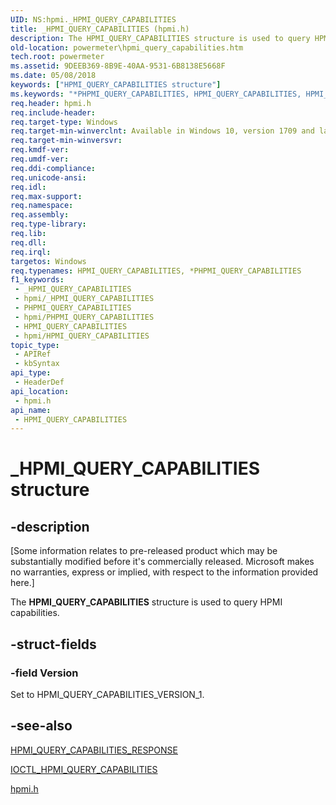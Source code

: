 ```yaml
---
UID: NS:hpmi._HPMI_QUERY_CAPABILITIES
title: _HPMI_QUERY_CAPABILITIES (hpmi.h)
description: The HPMI_QUERY_CAPABILITIES structure is used to query HPMI capabilities.
old-location: powermeter\hpmi_query_capabilities.htm
tech.root: powermeter
ms.assetid: 9DEEB369-8B9E-40AA-9531-6B8138E5668F
ms.date: 05/08/2018
keywords: ["HPMI_QUERY_CAPABILITIES structure"]
ms.keywords: "*PHPMI_QUERY_CAPABILITIES, HPMI_QUERY_CAPABILITIES, HPMI_QUERY_CAPABILITIES structure [Power Metering and Budgeting Devices], PHPMI_QUERY_CAPABILITIES, PHPMI_QUERY_CAPABILITIES structure pointer [Power Metering and Budgeting Devices], _HPMI_QUERY_CAPABILITIES, hpmi/HPMI_QUERY_CAPABILITIES, hpmi/PHPMI_QUERY_CAPABILITIES, powermeter.hpmi_query_capabilities"
req.header: hpmi.h
req.include-header: 
req.target-type: Windows
req.target-min-winverclnt: Available in Windows 10, version 1709 and later versions of the Windows operating systems.
req.target-min-winversvr: 
req.kmdf-ver: 
req.umdf-ver: 
req.ddi-compliance: 
req.unicode-ansi: 
req.idl: 
req.max-support: 
req.namespace: 
req.assembly: 
req.type-library: 
req.lib: 
req.dll: 
req.irql: 
targetos: Windows
req.typenames: HPMI_QUERY_CAPABILITIES, *PHPMI_QUERY_CAPABILITIES
f1_keywords:
 - _HPMI_QUERY_CAPABILITIES
 - hpmi/_HPMI_QUERY_CAPABILITIES
 - PHPMI_QUERY_CAPABILITIES
 - hpmi/PHPMI_QUERY_CAPABILITIES
 - HPMI_QUERY_CAPABILITIES
 - hpmi/HPMI_QUERY_CAPABILITIES
topic_type:
 - APIRef
 - kbSyntax
api_type:
 - HeaderDef
api_location:
 - hpmi.h
api_name:
 - HPMI_QUERY_CAPABILITIES
---
```


# _HPMI_QUERY_CAPABILITIES structure


## -description

<p class="CCE_Message">[Some information relates to pre-released product which may be substantially modified before it's commercially released. Microsoft makes no warranties, express or implied, with respect to the information provided here.]

The <b>HPMI_QUERY_CAPABILITIES</b> structure is used to query HPMI capabilities.

## -struct-fields

### -field Version

Set to HPMI_QUERY_CAPABILITIES_VERSION_1.

## -see-also

<a href="https://docs.microsoft.com/windows-hardware/drivers/ddi/hpmi/ns-hpmi-_hpmi_query_capabilities_response">HPMI_QUERY_CAPABILITIES_RESPONSE</a>



<a href="https://docs.microsoft.com/windows-hardware/drivers/ddi/hpmi/ni-hpmi-ioctl_hpmi_query_capabilities">IOCTL_HPMI_QUERY_CAPABILITIES</a>



<a href="https://docs.microsoft.com/windows-hardware/drivers/ddi/hpmi/index">hpmi.h</a>

